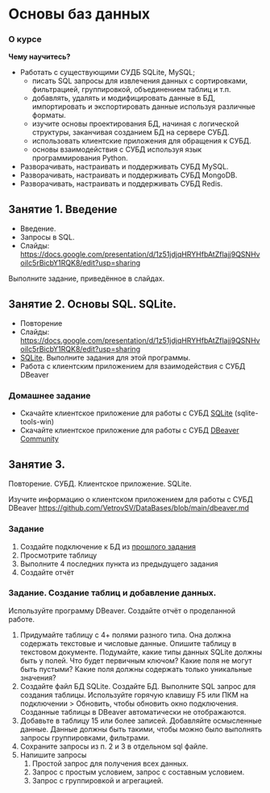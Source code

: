 # Основы баз данных

### О курсе
**Чему научитесь?**
- Работать с существующими СУДБ SQLite, MySQL; 
    - писать SQL запросы для извлечения данных с сортировками, фильтрацией, группировкой, объединением таблиц и т.п.
    - добавлять, удалять и модифицировать данные в БД, импортировать и экспортировать данные используя различные форматы.
    - изучите основы проектирования БД, начиная с логической структуры, заканчивая созданием БД на сервере СУБД.
    - использовать клиентские приложения для обращения к СУБД.
    - основы взаимодействия с СУБД используя язык программирования Python.
- Разворачивать, настраивать и поддерживать СУБД MySQL.
- Разворачивать, настраивать и поддерживать СУБД MongoDB.
- Разворачивать, настраивать и поддерживать СУБД Redis.



## Занятие 1. Введение
- Введение.
- Запросы в SQL.
- Слайды: https://docs.google.com/presentation/d/1z51jdjqHRYHfbAtZflajj9QSNHvoiIc5rBicbY1RQK8/edit?usp=sharing

Выполните задание, приведённое в слайдах.


## Занятие 2. Основы SQL. SQLite.
- Повторение
- Слайды: https://docs.google.com/presentation/d/1z51jdjqHRYHfbAtZflajj9QSNHvoiIc5rBicbY1RQK8/edit?usp=sharing
- [SQLite](../SQLite.md). Выполните задания для этой программы.
- Работа с клиентским приложением для взаимодействия с СУБД DBeaver

### Домашнее задание
- Скачайте клиентское приложение для работы с СУБД [SQLite](https://www.sqlite.org/index.html) (sqlite-tools-win)
- Скачайте клиентское приложение для работы с СУБД [DBeaver Community](https://dbeaver.io/)



## Занятие 3.

Повторение. СУБД. Клиентское приложение. SQLite.

Изучите информацию о клиентском приложением для работы с СУБД DBeaver https://github.com/VetrovSV/DataBases/blob/main/dbeaver.md

### Задание
1. Создайте подключение к БД из [прошлого задания](https://github.com/VetrovSV/DataBases/blob/main/SQLite.md)
1. Просмотрите таблицу
1. Выполните 4 последних пункта из предыдущего задания
1. Создайте отчёт



### Задание. Создание таблиц и добавление данных.
Используйте программу DBeaver.
Создайте отчёт о проделанной работе.

1. Придумайте таблицу с 4+ полями разного типа. Она должна содержать текстовые и числовые данные. Опишите таблицу в текстовом документе. Подумайте, какие типы данных SQLite должны быть у полей. Что будет первичным ключом? Какие поля не могут быть пустыми? Какие поля должны содержать только уникальные значения?
2. Создайте файл БД SQLite. Создайте БД. Выполните SQL запрос для создания таблицы. Используйте горячую клавишу <key>F5</key> или ПКМ на подключении > Обновить, чтобы обновить окно подключения. Созданные таблицы в DBeaver автоматически не отображаются.
3. Добавьте в таблицу 15 или более записей. Добавляйте осмысленные данные. Данные должны быть такими, чтобы можно было выполнять запросы группировками, фильтрами.
4. Сохраните запросы из п. 2 и 3 в отдельном sql файле.
5. Напишите запросы
    1. Простой запрос для получения всех данных.
    2. Запрос с простым условием, запрос с составным условием.
    3. Запрос с группировкой и агрегацией.